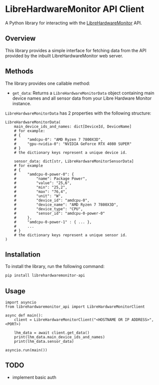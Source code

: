 # LibreHardwareMonitor API Client
A Python library for interacting with the [LibreHardwareMonitor](https://github.com/LibreHardwareMonitor/LibreHardwareMonitor) API.

## Overview
This library provides a simple interface for fetching data from the API provided by the inbuilt LibreHardwareMonitor web server.

## Methods
The library provides one callable method:

* `get_data`: Returns a `LibreHardwareMonitorData` object containing main device names and all sensor data from your Libre Hardware Monitor instance.

`LibreHardwareMonitorData` has 2 properties with the following structure:
```
LibreHardwareMonitorData(
    main_device_ids_and_names: dict[DeviceId, DeviceName]
    # for example:
    # {
    #     "amdcpu-0": "AMD Ryzen 7 7800X3D",
    #     "gpu-nvidia-0": "NVIDIA GeForce RTX 4080 SUPER"
    # }
    # the dictionary keys represent a unique device id.
    
    sensor_data: dict[str, LibreHardwareMonitorSensorData]
    # for example
    # {
    #     "amdcpu-0-power-0": {
    #         "name": Package Power",
    #         "value": "25,6",
    #         "min": "25,2",
    #         "max": "76,4",
    #         "unit": "W",
    #         "device_id": "amdcpu-0",
    #         "device_name": "AMD Ryzen 7 7800X3D",
    #         "device_type": "CPU",
    #         "sensor_id": "amdcpu-0-power-0"
    #     },
    #     "amdcpu-0-power-1" : { ... },
    #     ...
    # }
    # the dictionary keys represent a unique sensor id.
)
```



## Installation
To install the library, run the following command:
```bash
pip install librehardwaremonitor-api
```

## Usage
```
import asyncio
from librehardwaremonitor_api import LibreHardwareMonitorClient

async def main():
    client = LibreHardwareMonitorClient("<HOSTNAME OR IP ADDRESS>", <PORT>)
    
    lhm_data = await client.get_data()
    print(lhm_data.main_device_ids_and_names)
    print(lhm_data.sensor_data)

asyncio.run(main())
```

## TODO
* implement basic auth
